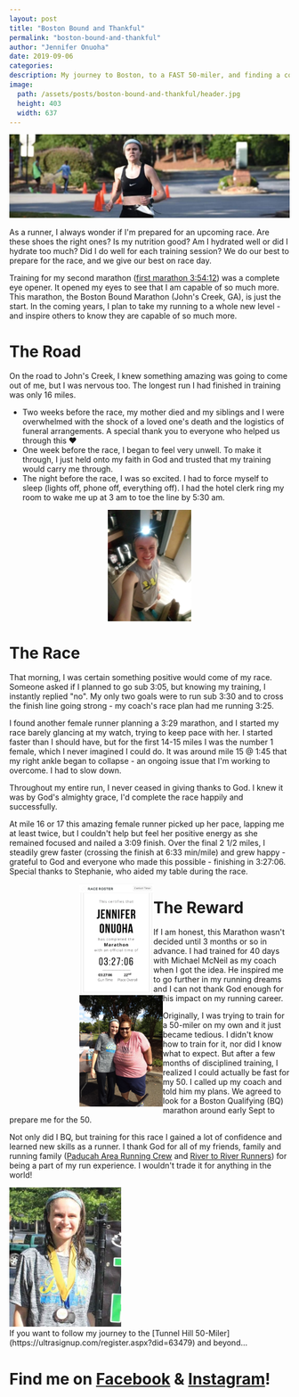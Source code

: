 ```yaml
---
layout: post
title: "Boston Bound and Thankful"
permalink: "boston-bound-and-thankful"
author: "Jennifer Onuoha"
date: 2019-09-06
categories:
description: My journey to Boston, to a FAST 50-miler, and finding a coach.
image:
  path: /assets/posts/boston-bound-and-thankful/header.jpg
  height: 403
  width: 637
---
```


<img src="/assets/posts/boston-bound-and-thankful/header.jpg">

As a runner, I always wonder if I'm prepared for an upcoming race. Are these shoes the right ones? Is my nutrition good? Am I hydrated well or did I hydrate too much? Did I do well for each training session? We do our best to prepare for the race, and we give our best on race day.

Training for my second marathon ([first marathon 3:54:12](https://runsignup.com/Race/Results/60979/IndividualResult/QFgd?#U28590987)) was a complete eye opener. It opened my eyes to see that I am capable of so much more. This marathon, the Boston Bound Marathon (John's Creek, GA), is just the start. In the coming years, I plan to take my running to a whole new level - and inspire others to know they are capable of so much more.

# The Road

On the road to John's Creek, I knew something amazing was going to come out of me, but I was nervous too. The longest run I had finished in training was only 16 miles.

- Two weeks before the race, my mother died and my siblings and I were overwhelmed with the shock of a loved one's death and the logistics of funeral arrangements. A special thank you to everyone who helped us through this ❤️
- One week before the race, I began to feel very unwell. To make it through, I just held onto my faith in God and trusted that my training would carry me through.
- The night before the race, I was so excited. I had to force myself to sleep (lights off, phone off, everything off). I had the hotel clerk ring my room to wake me up at 3 am to toe the line by 5:30 am.

<img height="200px" style="margin-left: auto; margin-right:auto; display: block;" src="/assets/posts/boston-bound-and-thankful/morning-of.jpg">

# The Race

That morning, I was certain something positive would come of my race. Someone asked if I planned to go sub 3:05, but knowing my training, I instantly replied "no". My only two goals were to run sub 3:30 and to cross the finish line going strong - my coach's race plan had me running 3:25.

I found another female runner planning a 3:29 marathon, and I started my race barely glancing at my watch, trying to keep pace with her. I started faster than I should have, but for the first 14-15 miles I was the number 1 female, which I never imagined I could do. It was around mile 15 @ 1:45 that my right ankle began to collapse - an ongoing issue that I'm working to overcome. I had to slow down.

Throughout my entire run, I never ceased in giving thanks to God. I knew it was by God's almighty grace, I'd complete the race happily and successfully.

At mile 16 or 17 this amazing female runner picked up her pace, lapping me at least twice, but I couldn't help but feel her positive energy as she remained focused and nailed a 3:09 finish. Over the final 2 1/2 miles, I steadily grew faster (crossing the finish at 6:33 min/mile) and grew happy - grateful to God and everyone who made this possible - finishing in 3:27:06. Special thanks to Stephanie, who aided my table during the race.

<div class="row">
<div class="twocol">
<img height="200px" style="margin-left: 25%; margin-right:auto; float: left; display: inline;" src="/assets/posts/boston-bound-and-thankful/result.png">
</div>
<div class="twocol">
<img height="200px" style="margin-left: 25%; float:left; display: block;" src="/assets/posts/boston-bound-and-thankful/stephanie.jpeg">
</div>
</div>

# The Reward

If I am honest, this Marathon wasn't decided until 3 months or so in advance. I had trained for 40 days with Michael McNeil as my coach when I got the idea. He inspired me to go further in my running dreams and I can not thank God enough for his impact on my running career.

Originally, I was trying to train for a 50-miler on my own and it just became tedious. I didn't know how to train for it, nor did I know what to expect. But after a few months of disciplined training, I realized I could actually be fast for my 50. I called up my coach and told him my plans. We agreed to look for a Boston Qualifying (BQ) marathon around early Sept to prepare me for the 50.

Not only did I BQ, but training for this race I gained a lot of confidence and learned new skills as a runner. I thank God for all of my friends, family and running family ([Paducah Area Running Crew](https://www.facebook.com/groups/275679196290211/) and [River to River Runners](https://www.facebook.com/River2RiverRunners/)) for being a part of my run experience. I wouldn't trade it for anything in the world!

<div class="row">
  <div class="twocol">
    <img height="250px;" src="/assets/posts/boston-bound-and-thankful/third.jpg">
  </div>
  <div class="twocol" markdown="1">
  If you want to follow my journey to the [Tunnel Hill 50-Miler](https://ultrasignup.com/register.aspx?did=63479) and beyond...

# Find me on [Facebook](https://www.facebook.com/jjonuoha) & [Instagram](https://www.instagram.com/jenniferjunerunz/)!

  </div>
</div>
